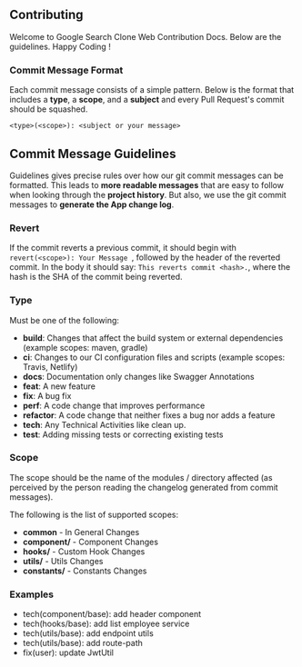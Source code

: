 ## Contributing

Welcome to Google Search Clone Web Contribution Docs. Below are the guidelines. Happy Coding !

### Commit Message Format
Each commit message consists of a simple pattern.  Below is the
format that includes a **type**, a **scope**, and a **subject** and every Pull Request's commit should be squashed.

```
<type>(<scope>): <subject or your message>
```

## Commit Message Guidelines
Guidelines gives precise rules over how our git commit messages can be formatted.  This leads to **more
readable messages** that are easy to follow when looking through the **project history**.  But also,
we use the git commit messages to **generate the App change log**.

### Revert
If the commit reverts a previous commit, it should begin with `revert(<scope>): Your Message `, followed by the header of the reverted commit. In the body it should say: `This reverts commit <hash>.`, where the hash is the SHA of the commit being reverted.

### Type
Must be one of the following:

* **build**: Changes that affect the build system or external dependencies (example scopes: maven, gradle)
* **ci**: Changes to our CI configuration files and scripts (example scopes: Travis, Netlify)
* **docs**: Documentation only changes like Swagger Annotations
* **feat**: A new feature
* **fix**: A bug fix
* **perf**: A code change that improves performance
* **refactor**: A code change that neither fixes a bug nor adds a feature
* **tech**: Any Technical Activities like clean up.
* **test**: Adding missing tests or correcting existing tests

### Scope
The scope should be the name of the modules / directory affected (as perceived by the person reading the changelog generated from commit messages).

The following is the list of supported scopes:

* **common** - In General Changes
* **component/<componentName>** - Component Changes
* **hooks/<customHookName>** - Custom Hook Changes
* **utils/<util-names>** - Utils Changes
* **constants/<constantNames>** - Constants Changes

### Examples
* tech(component/base): add header component 
* tech(hooks/base): add list employee service
* tech(utils/base): add endpoint utils
* tech(utils/base): add route-path
* fix(user): update JwtUtil
